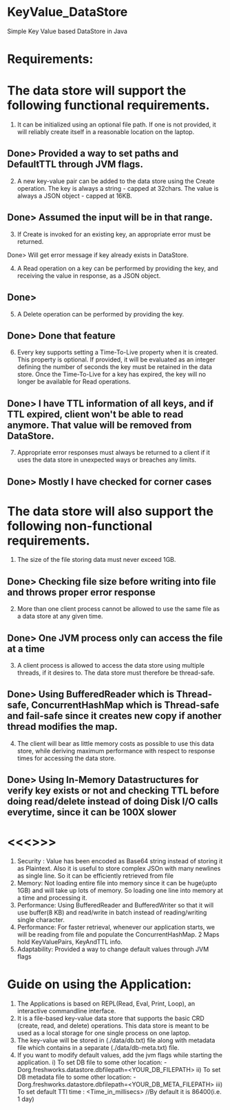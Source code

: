 # KeyValue_DataStore
Simple Key Value based DataStore in Java

# Requirements:

# The data store will support the following functional requirements.

1. It can be initialized using an optional file path. If one is not provided, it will reliably
create itself in a reasonable location on the laptop. 

## Done> Provided a way to set paths and DefaultTTL through JVM flags.

2. A new key-value pair can be added to the data store using the Create operation. The key
is always a string - capped at 32chars. The value is always a JSON object - capped at
16KB.

## Done> Assumed the input will be in that range.

3. If Create is invoked for an existing key, an appropriate error must be returned.

Done> Will get error message if key already exists in DataStore.

4. A Read operation on a key can be performed by providing the key, and receiving the
value in response, as a JSON object.

## Done> 

5. A Delete operation can be performed by providing the key.

## Done> Done that feature

6. Every key supports setting a Time-To-Live property when it is created. This property is
optional. If provided, it will be evaluated as an integer defining the number of seconds
the key must be retained in the data store. Once the Time-To-Live for a key has expired,
the key will no longer be available for Read operations.

## Done> I have TTL information of all keys, and if TTL expired, client won't be able to read anymore. That value will be removed from DataStore.

7. Appropriate error responses must always be returned to a client if it uses the data store in
unexpected ways or breaches any limits.

## Done> Mostly I have checked for corner cases


# The data store will also support the following non-functional requirements.

1. The size of the file storing data must never exceed 1GB.

## Done> Checking file size before writing into file and throws proper error response

2. More than one client process cannot be allowed to use the same file as a data store at any
given time.

## Done> One JVM process only can access the file at a time

3. A client process is allowed to access the data store using multiple threads, if it desires to.
The data store must therefore be thread-safe.

## Done> Using BufferedReader which is Thread-safe, ConcurrentHashMap which is Thread-safe and fail-safe since it creates new copy if another thread modifies the map.

4. The client will bear as little memory costs as possible to use this data store, while
deriving maximum performance with respect to response times for accessing the data
store.

## Done> Using In-Memory Datastructures for verify key exists or not and checking TTL before doing read/delete instead of doing Disk I/O calls everytime, since it can be 100X slower

# <<<<IMPO>>>>

1) Security : Value has been encoded as Base64 string instead of storing it as Plaintext. Also it is useful to store complex JSOn with many newlines as single line. So it can be efficiently retrieved from file
2) Memory: Not loading entire file into memory since it can be huge(upto 1GB) and will take up lots of memory. So loading one line into memory at a time and processing it.
3) Performance: Using BufferedReader and BufferedWriter so that it will use buffer(8 KB) and read/write in batch instead of reading/writing single character.
4) Performance: For faster retrieval, whenever our application starts, we will be reading from file and populate the ConcurrentHashMap. 2 Maps hold KeyValuePairs, KeyAndTTL info.
5) Adaptability: Provided a way to change default values through JVM flags 

# Guide on using the Application:

1) The Applications is based on REPL(Read, Eval, Print, Loop), an interactive commandline interface.
2) It is a file-based key-value data store that supports the basic CRD (create, read, and delete)
operations. This data store is meant to be used as a local storage for one single process on one
laptop.
3) The key-value will be stored in (./data/db.txt) file along with metadata file which contains in a separate (./data/db-meta.txt) file.
4) If you want to modify default values, add the jvm flags while starting the application.
 i)  To set DB file to some other location: -Dorg.freshworks.datastore.dbfilepath=<YOUR_DB_FILEPATH>
 ii) To set DB metadata file to some other location: -Dorg.freshworks.datastore.dbfilepath=<YOUR_DB_META_FILEPATH>
 iii) To set default TTl time : <Time_in_millisecs> //By default it is 86400(i.e. 1 day)